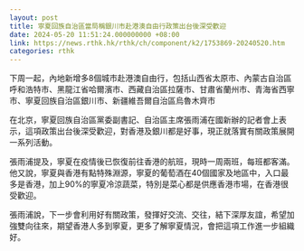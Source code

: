 ```yaml
---
layout: post
title: 寧夏回族自治區當局稱銀川市赴港澳自由行政策出台後深受歡迎
date: 2024-05-20 11:51:24.000000000 +08:00
link: https://news.rthk.hk/rthk/ch/component/k2/1753869-20240520.htm
categories: rthk
---
```


下周一起，內地新增多8個城市赴港澳自由行，包括山西省太原市、內蒙古自治區呼和浩特市、黑龍江省哈爾濱市、西藏自治區拉薩市、甘肅省蘭州市、青海省西寧市、寧夏回族自治區銀川市、新疆維吾爾自治區烏魯木齊市

在北京，寧夏回族自治區黨委副書記、自治區主席張雨浦在國新辦的記者會上表示，這項政策出台後深受歡迎，對香港及銀川都是好事，現正就落實有關政策展開一系列活動。

張雨浦提及，寧夏在疫情後已恢復前往香港的航班，現時一周兩班，每班都客滿。他又說，寧夏與香港有點特殊淵源，寧夏的葡萄酒在40個國家及地區中，入口最多是香港，加上90%的寧夏冷涼蔬菜，特別是菜心都是供應香港市場，在香港很受歡迎。

張雨浦說，下一步會利用好有關政策，發揮好交流、交往，結下深厚友誼，希望加強雙向往來，期望香港人多到寧夏，更多了解寧夏情況，會把這項工作進一步組織好。
